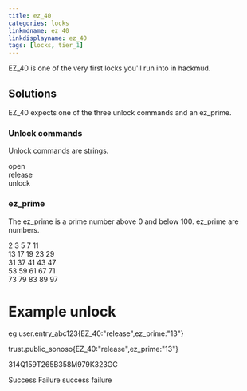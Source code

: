 ```yaml
---
title: ez_40
categories: locks
linkmdname: ez_40
linkdisplayname: ez_40
tags: [locks, tier_1]
---
```


EZ_40 is one of the very first locks you'll run into in hackmud.

## Solutions

EZ_40 expects one of the three unlock commands and an ez_prime.

### Unlock commands
Unlock commands are strings.

open\
release\
unlock

### ez_prime

The ez_prime is a prime number above 0 and below 100. ez_prime are numbers.

 2
 3
 5
 7
11  
13
17
19
23
29  
31
37
41
43
47  
53
59
61
67
71  
73
79
83
89
97

# Example unlock

eg user.entry_abc123{EZ_40:"release",ez_prime:"13"}

trust.public_sonoso{EZ_40:"release",ez_prime:"13"}

314Q159T265B358M979K323GC

Success Failure success failure